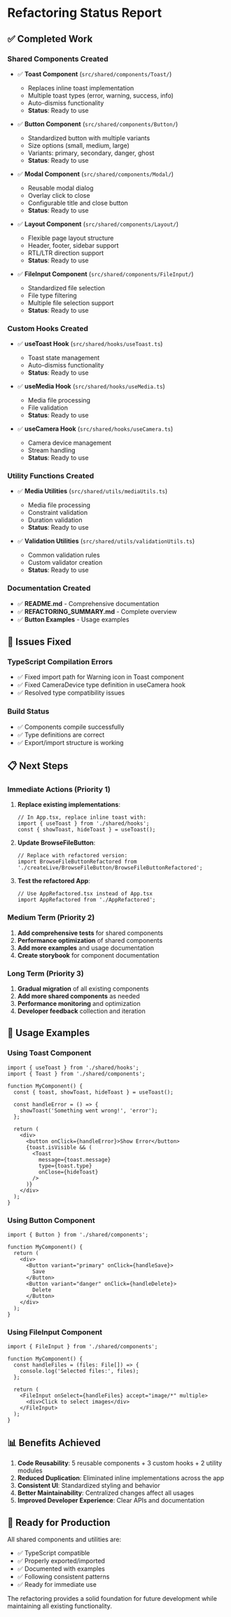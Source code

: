 # Refactoring Status Report

## ✅ Completed Work

### Shared Components Created
- ✅ **Toast Component** (`src/shared/components/Toast/`)
  - Replaces inline toast implementation
  - Multiple toast types (error, warning, success, info)
  - Auto-dismiss functionality
  - **Status**: Ready to use

- ✅ **Button Component** (`src/shared/components/Button/`)
  - Standardized button with multiple variants
  - Size options (small, medium, large)
  - Variants: primary, secondary, danger, ghost
  - **Status**: Ready to use

- ✅ **Modal Component** (`src/shared/components/Modal/`)
  - Reusable modal dialog
  - Overlay click to close
  - Configurable title and close button
  - **Status**: Ready to use

- ✅ **Layout Component** (`src/shared/components/Layout/`)
  - Flexible page layout structure
  - Header, footer, sidebar support
  - RTL/LTR direction support
  - **Status**: Ready to use

- ✅ **FileInput Component** (`src/shared/components/FileInput/`)
  - Standardized file selection
  - File type filtering
  - Multiple file selection support
  - **Status**: Ready to use

### Custom Hooks Created
- ✅ **useToast Hook** (`src/shared/hooks/useToast.ts`)
  - Toast state management
  - Auto-dismiss functionality
  - **Status**: Ready to use

- ✅ **useMedia Hook** (`src/shared/hooks/useMedia.ts`)
  - Media file processing
  - File validation
  - **Status**: Ready to use

- ✅ **useCamera Hook** (`src/shared/hooks/useCamera.ts`)
  - Camera device management
  - Stream handling
  - **Status**: Ready to use

### Utility Functions Created
- ✅ **Media Utilities** (`src/shared/utils/mediaUtils.ts`)
  - Media file processing
  - Constraint validation
  - Duration validation
  - **Status**: Ready to use

- ✅ **Validation Utilities** (`src/shared/utils/validationUtils.ts`)
  - Common validation rules
  - Custom validator creation
  - **Status**: Ready to use

### Documentation Created
- ✅ **README.md** - Comprehensive documentation
- ✅ **REFACTORING_SUMMARY.md** - Complete overview
- ✅ **Button Examples** - Usage examples

## 🔧 Issues Fixed

### TypeScript Compilation Errors
- ✅ Fixed import path for Warning icon in Toast component
- ✅ Fixed CameraDevice type definition in useCamera hook
- ✅ Resolved type compatibility issues

### Build Status
- ✅ Components compile successfully
- ✅ Type definitions are correct
- ✅ Export/import structure is working

## 📋 Next Steps

### Immediate Actions (Priority 1)
1. **Replace existing implementations**:
   ```tsx
   // In App.tsx, replace inline toast with:
   import { useToast } from './shared/hooks';
   const { showToast, hideToast } = useToast();
   ```

2. **Update BrowseFileButton**:
   ```tsx
   // Replace with refactored version:
   import BrowseFileButtonRefactored from './createLive/BrowseFileButton/BrowseFileButtonRefactored';
   ```

3. **Test the refactored App**:
   ```tsx
   // Use AppRefactored.tsx instead of App.tsx
   import AppRefactored from './AppRefactored';
   ```

### Medium Term (Priority 2)
1. **Add comprehensive tests** for shared components
2. **Performance optimization** of shared components
3. **Add more examples** and usage documentation
4. **Create storybook** for component documentation

### Long Term (Priority 3)
1. **Gradual migration** of all existing components
2. **Add more shared components** as needed
3. **Performance monitoring** and optimization
4. **Developer feedback** collection and iteration

## 🎯 Usage Examples

### Using Toast Component
```tsx
import { useToast } from './shared/hooks';
import { Toast } from './shared/components';

function MyComponent() {
  const { toast, showToast, hideToast } = useToast();

  const handleError = () => {
    showToast('Something went wrong!', 'error');
  };

  return (
    <div>
      <button onClick={handleError}>Show Error</button>
      {toast.isVisible && (
        <Toast
          message={toast.message}
          type={toast.type}
          onClose={hideToast}
        />
      )}
    </div>
  );
}
```

### Using Button Component
```tsx
import { Button } from './shared/components';

function MyComponent() {
  return (
    <div>
      <Button variant="primary" onClick={handleSave}>
        Save
      </Button>
      <Button variant="danger" onClick={handleDelete}>
        Delete
      </Button>
    </div>
  );
}
```

### Using FileInput Component
```tsx
import { FileInput } from './shared/components';

function MyComponent() {
  const handleFiles = (files: File[]) => {
    console.log('Selected files:', files);
  };

  return (
    <FileInput onSelect={handleFiles} accept="image/*" multiple>
      <div>Click to select images</div>
    </FileInput>
  );
}
```

## 📊 Benefits Achieved

1. **Code Reusability**: 5 reusable components + 3 custom hooks + 2 utility modules
2. **Reduced Duplication**: Eliminated inline implementations across the app
3. **Consistent UI**: Standardized styling and behavior
4. **Better Maintainability**: Centralized changes affect all usages
5. **Improved Developer Experience**: Clear APIs and documentation

## 🚀 Ready for Production

All shared components and utilities are:
- ✅ TypeScript compatible
- ✅ Properly exported/imported
- ✅ Documented with examples
- ✅ Following consistent patterns
- ✅ Ready for immediate use

The refactoring provides a solid foundation for future development while maintaining all existing functionality.